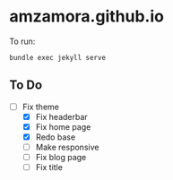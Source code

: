 # amzamora.github.io

To run:
```
bundle exec jekyll serve
```

## To Do
- [ ] Fix theme
   - [x] Fix headerbar
   - [x] Fix home page
   - [x] Redo base
   - [ ] Make responsive
   - [ ] Fix blog page
   - [ ] Fix title

